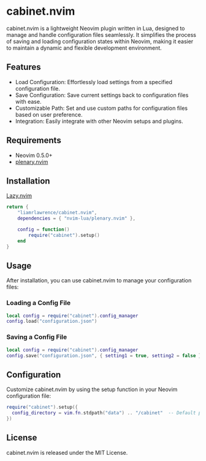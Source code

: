 
# cabinet.nvim

cabinet.nvim is a lightweight Neovim plugin written in Lua, designed to manage and handle configuration files seamlessly. It simplifies the process of saving and loading configuration states within Neovim, making it easier to maintain a dynamic and flexible development environment.

## Features
- Load Configuration: Effortlessly load settings from a specified configuration file.
- Save Configuration: Save current settings back to configuration files with ease.
- Customizable Path: Set and use custom paths for configuration files based on user preference.
- Integration: Easily integrate with other Neovim setups and plugins.

## Requirements

- Neovim 0.5.0+
- [plenary.nvim](https://github.com/nvim-lua/plenary.nvim)

## Installation

[Lazy.nvim](https://github.com/folke/lazy.nvim)
```lua
return {
    "liamrlawrence/cabinet.nvim",
    dependencies = { "nvim-lua/plenary.nvim" },

    config = function()
        require("cabinet").setup()
    end
}
```


## Usage

After installation, you can use cabinet.nvim to manage your configuration files:

### Loading a Config File

```lua
local config = require("cabinet").config_manager
config.load("configuration.json")
```

### Saving a Config File

```lua
local config = require("cabinet").config_manager
config.save("configuration.json", { setting1 = true, setting2 = false })
```

## Configuration

Customize cabinet.nvim by using the setup function in your Neovim configuration file:

```lua
require("cabinet").setup({
  config_directory = vim.fn.stdpath("data") .. "/cabinet"  -- Default path for configuration files
})
```

## License

cabinet.nvim is released under the MIT License.

